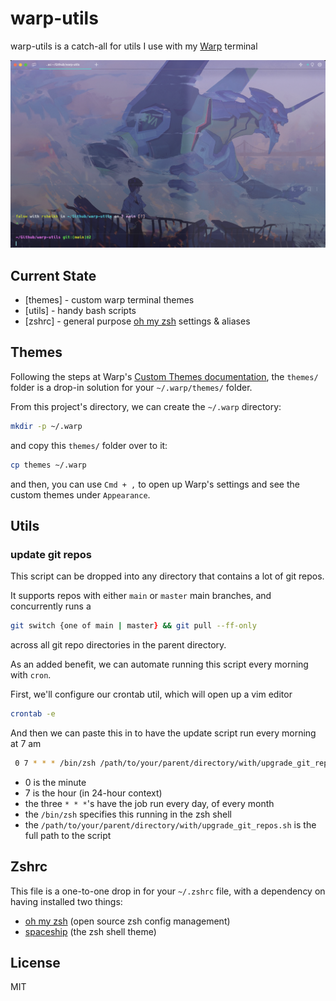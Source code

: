 # warp-utils

warp-utils is a catch-all for utils I use with my [Warp](https://www.warp.dev/) terminal

![Example Terminal Screenshot](warp-example.png)

## Current State

- [themes] - custom warp terminal themes
- [utils] - handy bash scripts
- [zshrc] - general purpose [oh my zsh](https://ohmyz.sh/) settings & aliases

## Themes

Following the steps at Warp's [Custom Themes documentation](https://docs.warp.dev/appearance/custom-themes), the `themes/` folder is a drop-in solution for your `~/.warp/themes/` folder.

From this project's directory, we can create the `~/.warp` directory:
```zsh
mkdir -p ~/.warp
```

and copy this `themes/` folder over to it:

```zsh
cp themes ~/.warp
```

and then, you can use `Cmd + ,` to open up Warp's settings and see the custom themes under `Appearance`.

## Utils

### update git repos

This script can be dropped into any directory that contains a lot of git repos.

It supports repos with either `main` or `master` main branches, and concurrently runs a
```zsh
git switch {one of main | master} && git pull --ff-only
```
across all git repo directories in the parent directory.

As an added benefit, we can automate running this script every morning with `cron`.

First, we'll configure our crontab util, which will open up a vim editor
```zsh
crontab -e
```

And then we can paste this in to have the update script run every morning at 7 am
```zsh
 0 7 * * * /bin/zsh /path/to/your/parent/directory/with/upgrade_git_repos.sh
```

- 0 is the minute
- 7 is the hour (in 24-hour context)
- the three `* * *`'s have the job run every day, of every month
- the `/bin/zsh` specifies this running in the zsh shell
- the `/path/to/your/parent/directory/with/upgrade_git_repos.sh` is the full path to the script

## Zshrc

This file is a one-to-one drop in for your `~/.zshrc` file, with a dependency on having installed two things:
- [oh my zsh](https://ohmyz.sh/) (open source zsh config management)
- [spaceship](https://spaceship-prompt.sh/getting-started/) (the zsh shell theme)

## License

MIT

